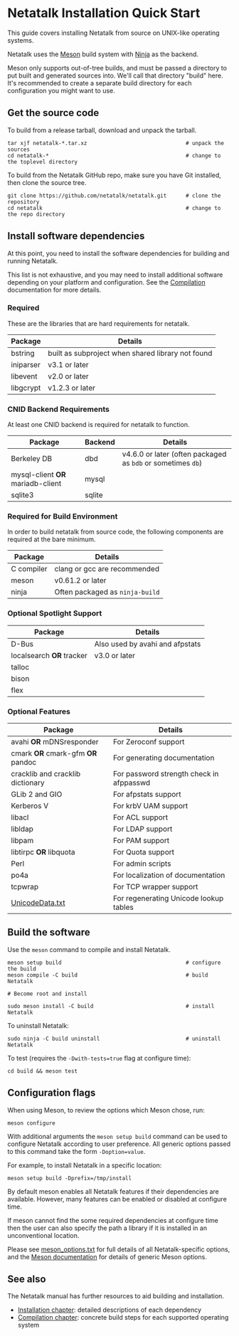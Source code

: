# Netatalk Installation Quick Start

This guide covers installing Netatalk from source on UNIX-like operating systems.

Netatalk uses the [Meson](https://mesonbuild.com/) build system with
[Ninja](https://ninja-build.org/) as the backend.

Meson only supports out-of-tree builds, and must be passed a directory to put
built and generated sources into. We'll call that directory "build" here. It's
recommended to create a separate build directory for each configuration you
might want to use.

## Get the source code

To build from a release tarball, download and unpack the tarball.

```shell
tar xjf netatalk-*.tar.xz                               # unpack the sources
cd netatalk-*                                           # change to the toplevel directory
```

To build from the Netatalk GitHub repo, make sure you have Git installed,
then clone the source tree.

```shell
git clone https://github.com/netatalk/netatalk.git      # clone the repository
cd netatalk                                             # change to the repo directory
```

## Install software dependencies

At this point, you need to install the software dependencies for building
and running Netatalk.

This list is not exhaustive, and you may need to install additional software
depending on your platform and configuration. See the
[Compilation](https://netatalk.io/compilation)
documentation for more details.

### Required

These are the libraries that are hard requirements for netatalk.

| Package      | Details |
|--------------|---------|
| bstring      | built as subproject when shared library not found |
| iniparser    | v3.1 or later |
| libevent     | v2.0 or later |
| libgcrypt    | v1.2.3 or later |

### CNID Backend Requirements

At least one CNID backend is required for netatalk to function.

| Package      | Backend | Details |
|--------------|---------|---------|
| Berkeley DB  | dbd     | v4.6.0 or later (often packaged as `bdb` or sometimes `db`) |
| mysql-client **OR** mariadb-client | mysql |  |
| sqlite3      | sqlite  |  |

### Required for Build Environment

In order to build netatalk from source code, the following components are
required at the bare minimum.

| Package    | Details |
|------------|---------|
| C compiler | clang or gcc are recommended |
| meson      | v0.61.2 or later |
| ninja      | Often packaged as `ninja-build` |

### Optional Spotlight Support

| Package    | Details |
|------------|---------|
| D-Bus      | Also used by avahi and afpstats |
| localsearch **OR** tracker | v3.0 or later |
| talloc     |  |
| bison      |  |
| flex       |  |

### Optional Features

| Package      | Details |
|--------------|---------|
| avahi **OR** mDNSresponder | For Zeroconf support |
| cmark **OR** cmark-gfm **OR** pandoc | For generating documentation |
| cracklib and cracklib dictionary | For password strength check in afppasswd |
| GLib 2 and GIO             | For afpstats support |
| Kerberos V                 | For krbV UAM support |
| libacl                     | For ACL support |
| libldap                    | For LDAP support |
| libpam                     | For PAM support |
| libtirpc **OR** libquota   | For Quota support |
| Perl                       | For admin scripts |
| po4a                       | For localization of documentation |
| tcpwrap                    | For TCP wrapper support |
| [UnicodeData.txt](https://www.unicode.org/Public/UNIDATA/UnicodeData.txt) | For regenerating Unicode lookup tables |

## Build the software

Use the `meson` command to compile and install Netatalk.

```shell
meson setup build                                       # configure the build
meson compile -C build                                  # build Netatalk

# Become root and install

sudo meson install -C build                             # install Netatalk
```

To uninstall Netatalk:

```shell
sudo ninja -C build uninstall                           # uninstall Netatalk
```

To test (requires the `-Dwith-tests=true` flag at configure time):

```shell
cd build && meson test
```

## Configuration flags

When using Meson, to review the options which Meson chose, run:

```shell
meson configure
```

With additional arguments the `meson setup build` command can be used to
configure Netatalk according to user preference. All generic options passed to
this command take the form `-Doption=value`.

For example, to install Netatalk in a specific location:

```shell
meson setup build -Dprefix=/tmp/install
```

By default meson enables all Netatalk features if their dependencies are available.
However, many features can be enabled or disabled at configure time.

If meson cannot find the some required dependencies at configure time then the
user can also specify the path a library if it is installed in an unconventional
location.

Please see [meson_options.txt](https://github.com/Netatalk/netatalk/blob/main/meson_options.txt)
for full details of all Netatalk-specific options,
and the [Meson documentation](https://mesonbuild.com/Builtin-options.html)
for details of generic Meson options.

## See also

The Netatalk manual has further resources to aid building and installation.

- [Installation chapter](https://netatalk.io/manual/en/Installation): detailed descriptions of each dependency
- [Compilation chapter](https://netatalk.io/compilation): concrete build steps for each supported operating system

